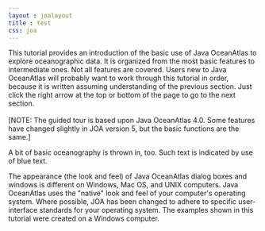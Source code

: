 ```yaml
---
layout : joalayout
title : test
css: joa
---
```

<p>This tutorial provides an introduction of the basic use of Java OceanAtlas to explore oceanographic data. It is organized from the most basic features to intermediate ones. Not all features are covered. Users new to Java OceanAtlas will probably want to work through this tutorial in order, because it is written assuming understanding of the previous section. Just click the right arrow at the top or bottom of the page to go to the next section.<br><br>
	[NOTE: The guided tour is based upon Java OceanAtlas 4.0. Some features have changed slightly in JOA version 5, but the basic functions are the same.]
	<p class="oceanography_text">	A bit of basic oceanography is thrown in, too. Such text is indicated by use of blue text.</p>
	<p>The appearance (the look and feel) of Java OceanAtlas dialog boxes and windows is different on Windows, Mac OS, and UNIX computers. Java OceanAtlas uses the "native" look and feel of your computer's operating system. Where possible, JOA has been changed to adhere to specific user-interface standards for your operating system. The examples shown in this tutorial were created on a Windows computer.</p>


